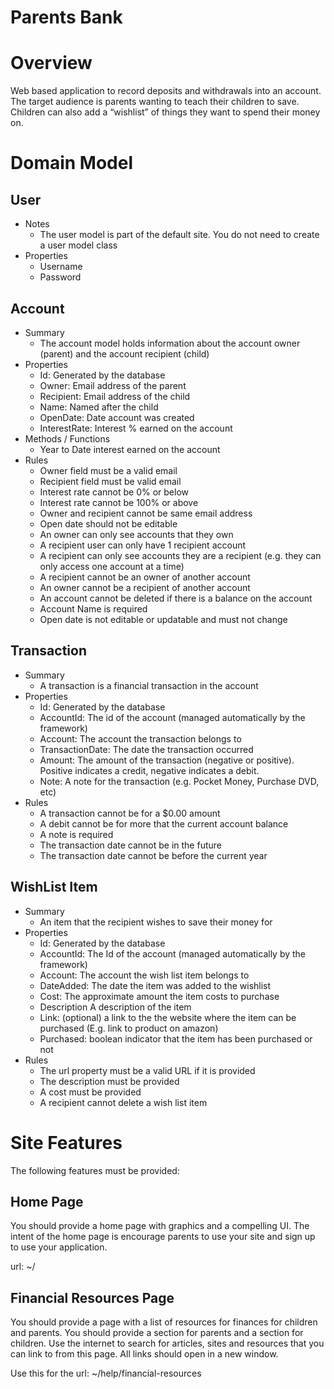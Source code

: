 ﻿# Parents Bank

# Overview

Web based application to record deposits and withdrawals into an account. The target audience is parents wanting to teach their children to save. Children can also add a “wishlist” of things they want to spend their money on.

# Domain Model 
## **User**
- Notes
  - The user model is part of the default site. You do not need to create a user model class
- Properties
  - Username
  - Password
## **Account**
- Summary
  - The account model holds information about the account owner (parent) and the account recipient (child)
- Properties
  - Id: Generated by the database
  - Owner: Email address of the parent
  - Recipient: Email address of the child
  - Name: Named after the child
  - OpenDate: Date account was created
  - InterestRate: Interest % earned on the account
- Methods / Functions
  - Year to Date interest earned on the account 
- Rules
  - Owner field must be a valid email
  - Recipient field must be valid email
  - Interest rate cannot be 0% or below
  - Interest rate cannot be 100% or above
  - Owner and recipient cannot be same email address
  - Open date should not be editable
  - An owner can only see accounts that they own
  - A recipient user can only have 1 recipient account
  - A recipient can only see accounts they are a recipient (e.g. they can only access one account at a time)
  - A recipient cannot be an owner of another account
  - An owner cannot be a recipient of another account
  - An account cannot be deleted if there is a balance on the account
  - Account Name is required 
  - Open date is not editable or updatable and must not change
## **Transaction**
- Summary
  - A transaction is a financial transaction in the account
- Properties
  - Id: Generated by the database
  - AccountId: The id of the account (managed automatically by the framework)
  - Account: The account the transaction belongs to
  - TransactionDate: The date the transaction occurred
  - Amount: The amount of the transaction (negative or positive). Positive indicates a credit, negative indicates a debit.
  - Note: A note for the transaction (e.g. Pocket Money, Purchase DVD, etc)
- Rules
  - A transaction cannot be for a $0.00 amount
  - A debit cannot be for more that the current account balance
  - A note is required
  - The transaction date cannot be in the future
  - The transaction date cannot be before the current year
## **WishList Item**
- Summary
  - An item that the recipient wishes to save their money for
- Properties
  - Id: Generated by the database
  - AccountId: The Id of the account (managed automatically by the framework)
  - Account: The account the wish list item belongs to
  - DateAdded: The date the item was added to the wishlist
  - Cost: The approximate amount the item costs to purchase
  - Description A description of the item
  - Link: (optional) a link to the the website where the item can be purchased (E.g. link to product on amazon)
  - Purchased: boolean indicator that the item has been purchased or not
- Rules
  - The url property must be a valid URL if it is provided
  - The description must be provided
  - A cost must be provided
  - A recipient cannot delete a wish list item
# Site Features

The following features must be provided:

## **Home Page**

You should provide a home page with graphics and a compelling UI. The intent of the home page is encourage parents to use your site and sign up to use your application.

url: ~/

## **Financial Resources Page**

You should provide a page with a list of resources for finances for children and parents. You should provide a section for parents and a section for children. Use the internet to search for articles, sites and resources that you can link to from this page. All links should open in a new window.

Use this for the url: ~/help/financial-resources
